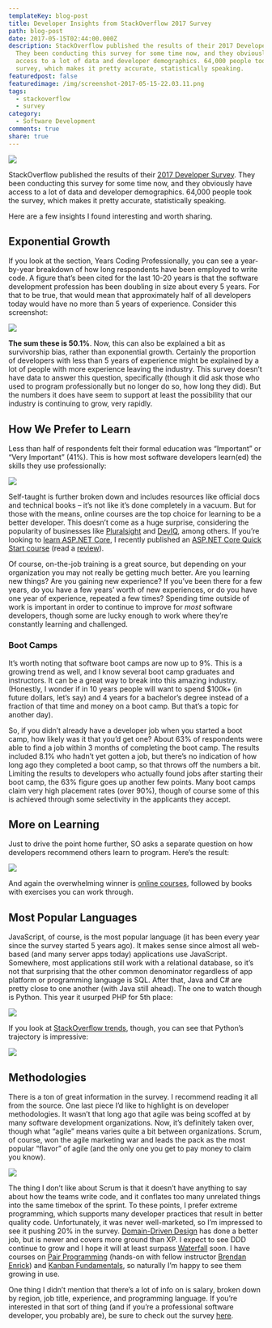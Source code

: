 ```yaml
---
templateKey: blog-post
title: Developer Insights from StackOverflow 2017 Survey
path: blog-post
date: 2017-05-15T02:44:00.000Z
description: StackOverflow published the results of their 2017 Developer Survey.
  They been conducting this survey for some time now, and they obviously have
  access to a lot of data and developer demographics. 64,000 people took the
  survey, which makes it pretty accurate, statistically speaking.
featuredpost: false
featuredimage: /img/screenshot-2017-05-15-22.03.11.png
tags:
  - stackoverflow
  - survey
category:
  - Software Development
comments: true
share: true
---
```

![](/img/so-logo.png)

StackOverflow published the results of their [2017 Developer Survey](https://insights.stackoverflow.com/survey/2017). They been conducting this survey for some time now, and they obviously have access to a lot of data and developer demographics. 64,000 people took the survey, which makes it pretty accurate, statistically speaking.

Here are a few insights I found interesting and worth sharing.

## Exponential Growth

If you look at the section, Years Coding Professionally, you can see a year-by-year breakdown of how long respondents have been employed to write code. A figure that’s been cited for the last 10-20 years is that the software development profession has been doubling in size about every 5 years. For that to be true, that would mean that approximately half of all developers today would have no more than 5 years of experience. Consider this screenshot:

![](/img/screenshot-2017-05-15-22.03.11.png)

**The sum these is 50.1%**. Now, this can also be explained a bit as survivorship bias, rather than exponential growth. Certainly the proportion of developers with less than 5 years of experience might be explained by a lot of people with more experience leaving the industry. This survey doesn’t have data to answer this question, specifically (though it did ask those who used to program professionally but no longer do so, how long they did). But the numbers it does have seem to support at least the possibility that our industry is continuing to grow, very rapidly.

## How We Prefer to Learn

Less than half of respondents felt their formal education was “Important” or “Very Important” (41%). This is how most software developers learn(ed) the skills they use professionally:

![](/img/screenshot-2017-05-15-22.19.40.png)

Self-taught is further broken down and includes resources like official docs and technical books – it’s not like it’s done completely in a vacuum. But for those with the means, online courses are the top choice for learning to be a better developer. This doesn’t come as a huge surprise, considering the popularity of businesses like [Pluralsight](https://www.pluralsight.com/authors/steve-smith) and [DevIQ](http://app.deviq.com/), among others. If you’re looking to [learn ASP.NET Core](http://learnaspnetcore.com/), I recently published an [ASP.NET Core Quick Start course](https://www.pluralsight.com/authors/steve-smith) (read a [review](https://medium.com/@ZombieCodeKill/asp-net-core-quick-start-review-b08387a4114e)).

Of course, on-the-job training is a great source, but depending on your organization you may not really be getting much better. Are you learning new things? Are you gaining new experience? If you’ve been there for a few years, do you have a few years’ worth of new experiences, or do you have one year of experience, repeated a few times? Spending time outside of work is important in order to continue to improve for *most* software developers, though some are lucky enough to work where they’re constantly learning and challenged.

### Boot Camps

It’s worth noting that software boot camps are now up to 9%. This is a growing trend as well, and I know several boot camp graduates and instructors. It can be a great way to break into this amazing industry. (Honestly, I wonder if in 10 years people will want to spend $100k+ (in future dollars, let’s say) and 4 years for a bachelor’s degree instead of a fraction of that time and money on a boot camp. But that’s a topic for another day).

So, if you didn’t already have a developer job when you started a boot camp, how likely was it that you’d get one? About 63% of respondents were able to find a job within 3 months of completing the boot camp. The results included 8.1% who hadn’t yet gotten a job, but there’s no indication of how long ago they completed a boot camp, so that throws off the numbers a bit. Limiting the results to developers who actually found jobs after starting their boot camp, the 63% figure goes up another few points. Many boot camps claim very high placement rates (over 90%), though of course some of this is achieved through some selectivity in the applicants they accept.

## More on Learning

Just to drive the point home further, SO asks a separate question on how developers recommend others learn to program. Here’s the result:

![](/img/screenshot-2017-05-15-22.38.14.png)

And again the overwhelming winner is [online courses](http://app.deviq.com/), followed by books with exercises you can work through.

## Most Popular Languages

JavaScript, of course, is the most popular language (it has been every year since the survey started 5 years ago). It makes sense since almost all web-based (and many server apps today) applications use JavaScript. Somewhere, most applications still work with a relational database, so it’s not that surprising that the other common denominator regardless of app platform or programming language is SQL. After that, Java and C# are pretty close to one another (with Java still ahead). The one to watch though is Python. This year it usurped PHP for 5th place:

![](/img/screenshot-2017-05-15-22.44.56.png)

If you look at [StackOverflow trends](https://insights.stackoverflow.com/trends?tags=python%2Cjavascript%2Cjava%2Cphp), though, you can see that Python’s trajectory is impressive:

![](/img/screenshot-2017-05-15-22.48.21.png)

## Methodologies

There is a ton of great information in the survey. I recommend reading it all from the source. One last piece I’d like to highlight is on developer methodologies. It wasn’t that long ago that agile was being scoffed at by many software development organizations. Now, it’s definitely taken over, though what “agile” means varies quite a bit between organizations. Scrum, of course, won the agile marketing war and leads the pack as the most popular “flavor” of agile (and the only one you get to pay money to claim you know).

![](/img/screenshot-2017-05-15-22.56.47.png)

The thing I don’t like about Scrum is that it doesn’t have anything to say about how the teams write code, and it conflates too many unrelated things into the same timebox of the sprint. To these points, I prefer extreme programming, which supports many developer practices that result in better quality code. Unfortunately, it was never well-marketed, so I’m impressed to see it pushing 20% in the survey. [Domain-Driven Design](http://bit.ly/PS-DDD) has done a better job, but is newer and covers more ground than XP. I expect to see DDD continue to grow and I hope it will at least surpass [Waterfall](http://deviq.com/waterfall/) soon. I have courses on [Pair Programming](https://www.pluralsight.com/courses/pair-programming) (hands-on with fellow instructor [Brendan Enrick](http://deviq.com/me/brendan-enrick/)) and [Kanban Fundamentals](https://www.pluralsight.com/courses/kanban-fundamentals), so naturally I’m happy to see them growing in use.

One thing I didn’t mention that there’s a lot of info on is salary, broken down by region, job title, experience, and programming language. If you’re interested in that sort of thing (and if you’re a professional software developer, you probably are), be sure to check out the survey [here](https://insights.stackoverflow.com/survey/2017).